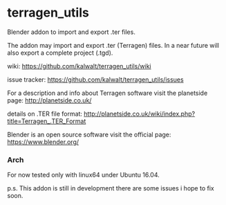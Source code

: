 # terragen_utils

Blender addon to import and export .ter files.

The addon may import and export .ter (Terragen) files. In a near future will also
export a complete project (.tgd).

wiki: https://github.com/kalwalt/terragen_utils/wiki

issue tracker: https://github.com/kalwalt/terragen_utils/issues

For a description and info about Terragen software visit the planetside page:
http://planetside.co.uk/

details on .TER file format:
http://planetside.co.uk/wiki/index.php?title=Terragen_.TER_Format

Blender is an open source software visit the official page:
https://www.blender.org/


### Arch

For now tested only with linux64 under Ubuntu 16.04.


p.s. This addon is still in development there are some issues i hope to fix soon.
